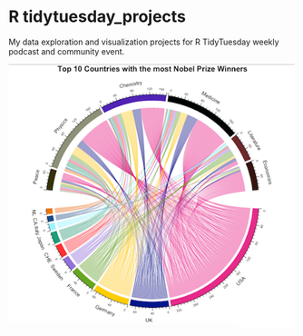 # R tidytuesday_projects
My data exploration and visualization projects for R TidyTuesday weekly podcast and community event.

![](2019/2019-05-14/Top10NobelPrize_countries.png)

